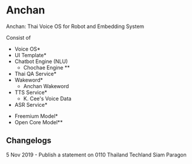 # Anchan
Anchan: Thai Voice OS for Robot and Embedding System

Consist of
 - Voice OS*
 - UI Template*
 - Chatbot Engine (NLU)
   - Chochae Engine **
 - Thai QA Service*
 - Wakeword*
   - Anchan Wakeword
 - TTS Service*
   - K. Cee's Voice Data
 - ASR Service*
 
 * Freemium Model*
 * Open Core Model**

## Changelogs
 5 Nov 2019 - Publish a statement on 0110 Thailand Techland Siam Paragon
